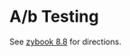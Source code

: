 # A/b Testing
See [zybook 8.8](https://learn.zybooks.com/zybook/URICSC305Spring2025/chapter/8/section/8) for directions.
